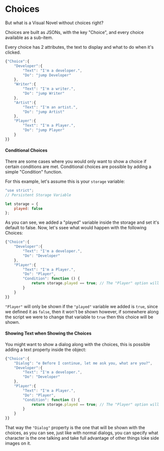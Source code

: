 # Choices

But what is a Visual Novel without choices right?

Choices are built as JSONs, with the key "Choice", and every choice available as a sub-item.

Every choice has 2 attributes, the text to display and what to do when it's clicked.

```javascript
{"Choice":{
    "Developer":{
        "Text": "I'm a developer.",
        "Do": "jump Developer"
    },
    "Writer":{
        "Text": "I'm a writer.",
        "Do": "jump Writer"
    },
    "Artist":{
        "Text": "I'm an artist.",
        "Do": "jump Artist"
    },
    "Player":{
        "Text": "I'm a Player.",
        "Do": "jump Player"
    }
}}
```

#### Conditional Choices

There are some cases where you would only want to show a choice if certain conditions are met. Conditional choices are possible by adding a simple "Condition" function.

For this example, let's assume this is your `storage` variable:

```javascript
"use strict";
// Persistent Storage Variable

let storage = {
    played: false
};
```

As you can see, we added a "played" variable inside the storage and set it's default to false. Now, let's ssee what would happen with the following Choices:

```javascript
{"Choice":{
    "Developer":{
        "Text": "I'm a developer.",
        "Do": "Developer"
    },
    "Player":{ 
        "Text": "I'm a Player.",
        "Do": "Player",
        "Condition": function () {
            return storage.played == true; // The "Player" option will only be shown if this returns true.
        } 
    }
}}
```

`"Player"` will only be shown if the `"played"` variable we added is `true`, since we defined it as `false`, then it won't be shown however, if somewhere along the script we were to change that variable to `true` then this choice will be shown.

#### Showing Text when Showing the Choices

You might want to show a dialog along with the choices, this is possible adding a text property inside the object:

```javascript
{"Choice":{
    "Dialog": "e Before I continue, let me ask you, what are you?",
    "Developer":{
        "Text": "I'm a developer.",
        "Do": "Developer"
    },
    "Player":{
        "Text": "I'm a Player.",
        "Do": "Player",
        "Condition": function () {
            return storage.played == true; // The "Player" option will only be shown if this returns true.
        } 
    }
}}
```

That way the `"Dialog"` property is the one that will be shown with the choices, as you can see, just like with normal dialogs, you can specify what character is the one talking and take full advantage of other things loke side images on it.

